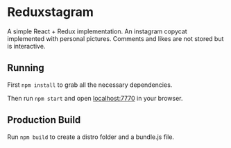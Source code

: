 # Reduxstagram

A simple React + Redux implementation. An instagram copycat implemented with personal pictures. Comments and likes are not stored but is interactive.

## Running

First `npm install` to grab all the necessary dependencies. 

Then run `npm start` and open <localhost:7770> in your browser.

## Production Build

Run `npm build` to create a distro folder and a bundle.js file.
